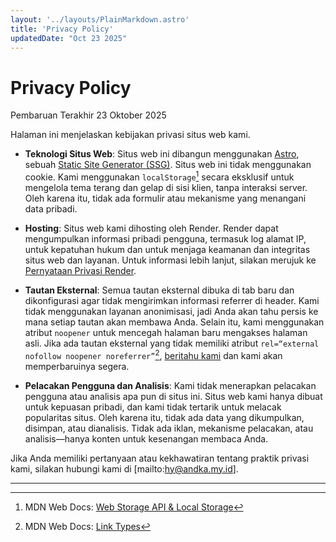 ```yaml
---
layout: '../layouts/PlainMarkdown.astro'
title: 'Privacy Policy'
updatedDate: "Oct 23 2025"
---
```


# Privacy Policy
Pembaruan Terakhir 23 Oktober 2025

Halaman ini menjelaskan kebijakan privasi situs web kami.

- **Teknologi Situs Web**: Situs web ini dibangun menggunakan [Astro](https://astro.build), sebuah [Static Site Generator (SSG)](https://en.wikipedia.org/wiki/Static_site_generator). Situs web ini tidak menggunakan cookie. Kami menggunakan `localStorage`[^1] secara eksklusif untuk mengelola tema terang dan gelap di sisi klien, tanpa interaksi server. Oleh karena itu, tidak ada formulir atau mekanisme yang menangani data pribadi.

- **Hosting**: Situs web kami dihosting oleh Render. Render dapat mengumpulkan informasi pribadi pengguna, termasuk log alamat IP, untuk kepatuhan hukum dan untuk menjaga keamanan dan integritas situs web dan layanan. Untuk informasi lebih lanjut, silakan merujuk ke [Pernyataan Privasi Render](https://render.com/privacy).

- **Tautan Eksternal**: Semua tautan eksternal dibuka di tab baru dan dikonfigurasi agar tidak mengirimkan informasi referrer di header. Kami tidak menggunakan layanan anonimisasi, jadi Anda akan tahu persis ke mana setiap tautan akan membawa Anda. Selain itu, kami menggunakan atribut `noopener` untuk mencegah halaman baru mengakses halaman asli. Jika ada tautan eksternal yang tidak memiliki atribut `rel=“external nofollow noopener noreferrer”`[^2], [beritahu kami](mailto:danarwasis@gmail.com) dan kami akan memperbaruinya segera.

- **Pelacakan Pengguna dan Analisis**: Kami tidak menerapkan pelacakan pengguna atau analisis apa pun di situs ini. Situs web kami hanya dibuat untuk kepuasan pribadi, dan kami tidak tertarik untuk melacak popularitas situs. Oleh karena itu, tidak ada data yang dikumpulkan, disimpan, atau dianalisis. Tidak ada iklan, mekanisme pelacakan, atau analisis—hanya konten untuk kesenangan membaca Anda.

Jika Anda memiliki pertanyaan atau kekhawatiran tentang praktik privasi kami, silakan hubungi kami di [mailto:hy@andka.my.id].

<hr class="w-full bg-gray h-1px bg-opacity-25">

[^1]: MDN Web Docs: [Web Storage API & Local Storage](https://developer.mozilla.org/en-US/docs/Web/API/Web_Storage_API)
[^2]: MDN Web Docs: [Link Types](https://developer.mozilla.org/en-US/docs/Web/HTML/Link_types)
